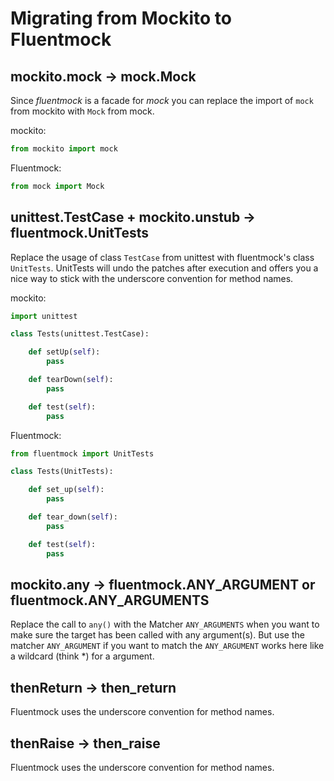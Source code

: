 # Migrating from Mockito to Fluentmock

## mockito.mock → mock.Mock

Since _fluentmock_ is a facade for _mock_ you can replace the import of `mock` from mockito with `Mock` from mock.

mockito:
```python
from mockito import mock
```

Fluentmock:
```python
from mock import Mock
```

## unittest.TestCase + mockito.unstub → fluentmock.UnitTests

Replace the usage of class `TestCase` from unittest with fluentmock's class `UnitTests`.
UnitTests will undo the patches after execution and offers you a nice way to stick with the underscore convention for
method names.

mockito:
```python
import unittest

class Tests(unittest.TestCase):

    def setUp(self):
        pass

    def tearDown(self):
        pass

    def test(self):
        pass
```

Fluentmock:
```python
from fluentmock import UnitTests

class Tests(UnitTests):

    def set_up(self):
        pass

    def tear_down(self):
        pass

    def test(self):
        pass
```

## mockito.any → fluentmock.ANY_ARGUMENT or fluentmock.ANY_ARGUMENTS

Replace the call to `any()` with the Matcher `ANY_ARGUMENTS`
when you want to make sure the target has been called with any argument(s).
But use the matcher `ANY_ARGUMENT` if you want to match the
`ANY_ARGUMENT` works here like a wildcard (think *) for a argument.

## thenReturn → then_return

Fluentmock uses the underscore convention for method names.

## thenRaise → then_raise

Fluentmock uses the underscore convention for method names.
